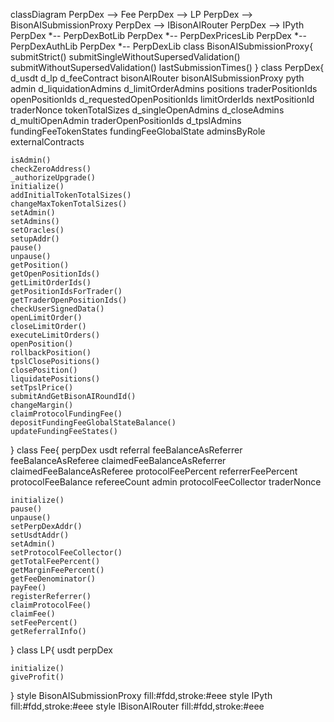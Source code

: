 classDiagram
PerpDex --> Fee
PerpDex --> LP
PerpDex --> BisonAISubmissionProxy
PerpDex --> IBisonAIRouter
PerpDex --> IPyth
PerpDex *-- PerpDexBotLib
PerpDex *-- PerpDexPricesLib
PerpDex *-- PerpDexAuthLib
PerpDex *-- PerpDexLib
class BisonAISubmissionProxy{
    submitStrict()
    submitSingleWithoutSupersedValidation()
    submitWithoutSupersedValidation()
    lastSubmissionTimes()
}
class PerpDex{
	d_usdt
	d_lp
	d_feeContract
	bisonAIRouter
	bisonAISubmissionProxy
	pyth
	admin
	d_liquidationAdmins
	d_limitOrderAdmins
	positions
	traderPositionIds
	openPositionIds
	d_requestedOpenPositionIds
	limitOrderIds
	nextPositionId
	traderNonce
	tokenTotalSizes
	d_singleOpenAdmins
	d_closeAdmins
	d_multiOpenAdmin
	traderOpenPositionIds
	d_tpslAdmins
	fundingFeeTokenStates
	fundingFeeGlobalState
	adminsByRole
	externalContracts

	isAdmin()
	checkZeroAddress()
	_authorizeUpgrade()
	initialize()
	addInitialTokenTotalSizes()
	changeMaxTokenTotalSizes()
	setAdmin()
	setAdmins()
	setOracles()
	setupAddr()
	pause()
	unpause()
	getPosition()
	getOpenPositionIds()
	getLimitOrderIds()
	getPositionIdsForTrader()
	getTraderOpenPositionIds()
	checkUserSignedData()
	openLimitOrder()
	closeLimitOrder()
	executeLimitOrders()
	openPosition()
	rollbackPosition()
	tpslClosePositions()
	closePosition()
	liquidatePositions()
	setTpslPrice()
	submitAndGetBisonAIRoundId()
	changeMargin()
	claimProtocolFundingFee()
	depositFundingFeeGlobalStateBalance()
	updateFundingFeeStates()
}
class Fee{
	perpDex
	usdt
	referral
	feeBalanceAsReferrer
	feeBalanceAsReferee
	claimedFeeBalanceAsReferrer
	claimedFeeBalanceAsReferee
	protocolFeePercent
	referrerFeePercent
	protocolFeeBalance
	refereeCount
	admin
	protocolFeeCollector
	traderNonce

	initialize()
	pause()
	unpause()
	setPerpDexAddr()
	setUsdtAddr()
	setAdmin()
	setProtocolFeeCollector()
	getTotalFeePercent()
	getMarginFeePercent()
	getFeeDenominator()
	payFee()
	registerReferrer()
	claimProtocolFee()
	claimFee()
	setFeePercent()
	getReferralInfo()
}
class LP{
    usdt
	perpDex

	initialize()
	giveProfit()
}
style BisonAISubmissionProxy fill:#fdd,stroke:#eee
style IPyth fill:#fdd,stroke:#eee
style IBisonAIRouter fill:#fdd,stroke:#eee
